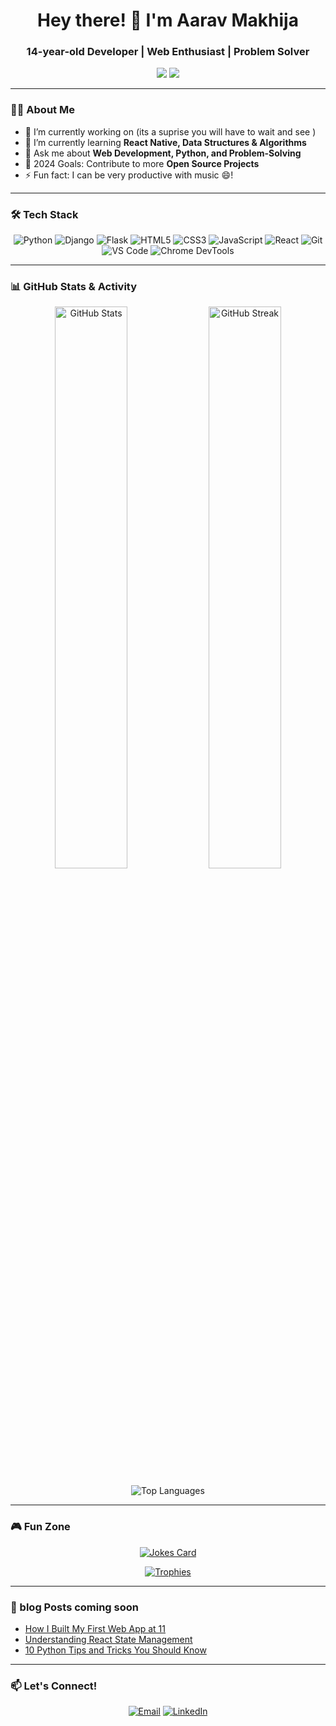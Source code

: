 <h1 align="center">Hey there! 👋 I'm Aarav Makhija</h1>
<h3 align="center">14-year-old Developer | Web Enthusiast | Problem Solver</h3>

<p align="center">
</p>

<p align="center">
  <a href="https://github.com/Aarav-Makhija-1?tab=followers"><img src="https://img.shields.io/badge/Follow%20me%20on-GitHub-blue?style=for-the-badge&logo=github"></a>
  <a href="https://in.linkedin.com/in/aarav-makhija"><img src="https://img.shields.io/badge/Connect%20on-LinkedIn-blue?style=for-the-badge&logo=linkedin"></a>
</p>

---

### 🧑‍💻 About Me
- 🔭 I’m currently working on (its a suprise you will have to wait and see ) 
- 🌱 I’m currently learning **React Native, Data Structures & Algorithms**
- 💬 Ask me about **Web Development, Python, and Problem-Solving**
- 🥅 2024 Goals: Contribute to more **Open Source Projects**
- ⚡ Fun fact: I can be very productive with music 😄!

---

### 🛠️ Tech Stack
<p align="center">
  <img src="https://img.shields.io/badge/-Python-3776AB?style=for-the-badge&logo=python&logoColor=white" alt="Python"/>
  <img src="https://img.shields.io/badge/-Django-092E20?style=for-the-badge&logo=django&logoColor=white" alt="Django"/>
  <img src="https://img.shields.io/badge/-Flask-000000?style=for-the-badge&logo=flask&logoColor=white" alt="Flask"/>
  <img src="https://img.shields.io/badge/-HTML5-E34F26?style=for-the-badge&logo=html5&logoColor=white" alt="HTML5"/>
  <img src="https://img.shields.io/badge/-CSS3-1572B6?style=for-the-badge&logo=css3&logoColor=white" alt="CSS3"/>
  <img src="https://img.shields.io/badge/-JavaScript-F7DF1E?style=for-the-badge&logo=javascript&logoColor=black" alt="JavaScript"/>
  <img src="https://img.shields.io/badge/-React-61DAFB?style=for-the-badge&logo=react&logoColor=black" alt="React"/>
  <img src="https://img.shields.io/badge/-Git-F05032?style=for-the-badge&logo=git&logoColor=white" alt="Git"/>
  <img src="https://img.shields.io/badge/-VS%20Code-007ACC?style=for-the-badge&logo=visual-studio-code&logoColor=white" alt="VS Code"/>
  <img src="https://img.shields.io/badge/-Chrome%20DevTools-4285F4?style=for-the-badge&logo=google-chrome&logoColor=white" alt="Chrome DevTools"/>
</p>

---

### 📊 GitHub Stats & Activity
<p align="center">
  <img src="https://github-readme-stats.vercel.app/api?username=aaravmakhija&show_icons=true&theme=tokyonight" alt="GitHub Stats" width="48%" />
  <img src="https://github-readme-streak-stats.herokuapp.com/?user=aaravmakhija&theme=tokyonight" alt="GitHub Streak" width="48%" />
</p>

<p align="center">
  <img src="https://github-readme-stats.vercel.app/api/top-langs?username=aaravmakhija&show_icons=true&locale=en&layout=compact&theme=tokyonight" alt="Top Languages" />
</p>

---

### 🎮 Fun Zone
<p align="center">
  <a href="https://github.com/aaravmakhija"><img src="https://readme-jokes.vercel.app/api" alt="Jokes Card" /></a>
</p>

<p align="center">
  <a href="https://github.com/ryo-ma/github-profile-trophy"><img src="https://github-profile-trophy.vercel.app/?username=aaravmakhija&theme=onedark" alt="Trophies" /></a>
</p>

---

### 📝 blog Posts coming soon
<!-- BLOG-POST-LIST:START -->
- [How I Built My First Web App at 11](#)
- [Understanding React State Management](#)
- [10 Python Tips and Tricks You Should Know](#)


---

### 📫 Let's Connect!
<p align="center">
  <a href="mailto:aaravcodes5418@gmail.com"><img src="https://img.shields.io/badge/aaravcodes5418@gmail.com-D14836?style=for-the-badge&logo=gmail&logoColor=white" alt="Email"></a>
  <a href="https://in.linkedin.com/in/aarav-makhija"><img src="https://img.shields.io/badge/-LinkedIn-0077B5?style=for-the-badge&logo=linkedin&logoColor=white" alt="LinkedIn"></a>
</p>
